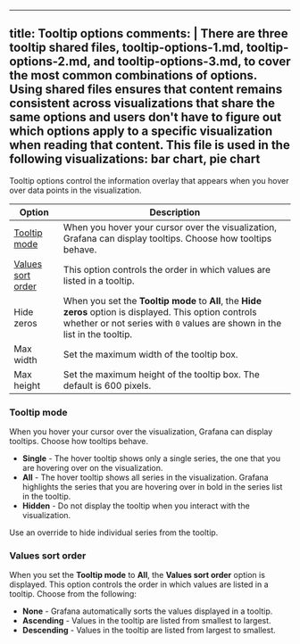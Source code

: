 -----

## title: Tooltip options comments: | There are three tooltip shared files, tooltip-options-1.md, tooltip-options-2.md, and tooltip-options-3.md, to cover the most common combinations of options. Using shared files ensures that content remains consistent across visualizations that share the same options and users don't have to figure out which options apply to a specific visualization when reading that content. This file is used in the following visualizations: bar chart, pie chart

Tooltip options control the information overlay that appears when you hover over data points in the visualization.

| Option                                  | Description                                                                                                                                                                            |
| --------------------------------------- | -------------------------------------------------------------------------------------------------------------------------------------------------------------------------------------- |
| [Tooltip mode](#tooltip-mode)           | When you hover your cursor over the visualization, Grafana can display tooltips. Choose how tooltips behave.                                                                           |
| [Values sort order](#values-sort-order) | This option controls the order in which values are listed in a tooltip.                                                                                                                |
| Hide zeros                              | When you set the **Tooltip mode** to **All**, the **Hide zeros** option is displayed. This option controls whether or not series with `0` values are shown in the list in the tooltip. |
| Max width                               | Set the maximum width of the tooltip box.                                                                                                                                              |
| Max height                              | Set the maximum height of the tooltip box. The default is 600 pixels.                                                                                                                  |

### Tooltip mode

When you hover your cursor over the visualization, Grafana can display tooltips. Choose how tooltips behave.

- **Single** - The hover tooltip shows only a single series, the one that you are hovering over on the visualization.
- **All** - The hover tooltip shows all series in the visualization. Grafana highlights the series that you are hovering over in bold in the series list in the tooltip.
- **Hidden** - Do not display the tooltip when you interact with the visualization.

Use an override to hide individual series from the tooltip.

### Values sort order

When you set the **Tooltip mode** to **All**, the **Values sort order** option is displayed. This option controls the order in which values are listed in a tooltip. Choose from the following:

- **None** - Grafana automatically sorts the values displayed in a tooltip.
- **Ascending** - Values in the tooltip are listed from smallest to largest.
- **Descending** - Values in the tooltip are listed from largest to smallest.

